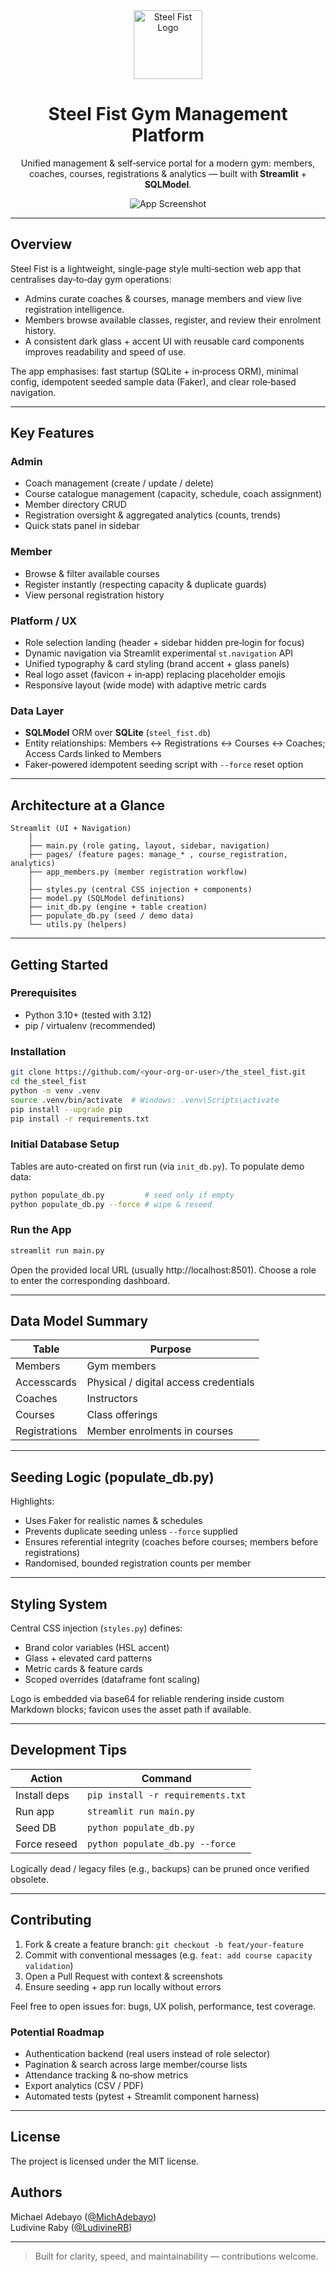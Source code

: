 <div align="center">

<img src="assets/logo.png" alt="Steel Fist Logo" height="110" />

# Steel Fist Gym Management Platform

Unified management & self‑service portal for a modern gym: members, coaches, courses, registrations & analytics — built with **Streamlit** + **SQLModel**.

![App Screenshot](assets/app_screenshot.png)

</div>

---

## Overview

Steel Fist is a lightweight, single‑page style multi‑section web app that centralises day‑to‑day gym operations:

- Admins curate coaches & courses, manage members and view live registration intelligence.
- Members browse available classes, register, and review their enrolment history.
- A consistent dark glass + accent UI with reusable card components improves readability and speed of use.

The app emphasises: fast startup (SQLite + in‑process ORM), minimal config, idempotent seeded sample data (Faker), and clear role‑based navigation.

---

## Key Features

### Admin
- Coach management (create / update / delete)
- Course catalogue management (capacity, schedule, coach assignment)
- Member directory CRUD
- Registration oversight & aggregated analytics (counts, trends)
- Quick stats panel in sidebar

### Member
- Browse & filter available courses
- Register instantly (respecting capacity & duplicate guards)
- View personal registration history

### Platform / UX
- Role selection landing (header + sidebar hidden pre‑login for focus)
- Dynamic navigation via Streamlit experimental `st.navigation` API
- Unified typography & card styling (brand accent + glass panels)
- Real logo asset (favicon + in‑app) replacing placeholder emojis
- Responsive layout (wide mode) with adaptive metric cards

### Data Layer
- **SQLModel** ORM over **SQLite** (`steel_fist.db`)
- Entity relationships: Members ↔ Registrations ↔ Courses ↔ Coaches; Access Cards linked to Members
- Faker‑powered idempotent seeding script with `--force` reset option

---

## Architecture at a Glance

```
Streamlit (UI + Navigation)
    │
    ├── main.py (role gating, layout, sidebar, navigation)
    ├── pages/ (feature pages: manage_* , course_registration, analytics)
    ├── app_members.py (member registration workflow)
    │
    ├── styles.py (central CSS injection + components)
    ├── model.py (SQLModel definitions)
    ├── init_db.py (engine + table creation)
    ├── populate_db.py (seed / demo data)
    └── utils.py (helpers)
```

---

## Getting Started

### Prerequisites
- Python 3.10+ (tested with 3.12)
- pip / virtualenv (recommended)

### Installation
```bash
git clone https://github.com/<your-org-or-user>/the_steel_fist.git
cd the_steel_fist
python -m venv .venv
source .venv/bin/activate  # Windows: .venv\Scripts\activate
pip install --upgrade pip
pip install -r requirements.txt
```

### Initial Database Setup
Tables are auto-created on first run (via `init_db.py`). To populate demo data:
```bash
python populate_db.py         # seed only if empty
python populate_db.py --force # wipe & reseed
```

### Run the App
```bash
streamlit run main.py
```
Open the provided local URL (usually http://localhost:8501). Choose a role to enter the corresponding dashboard.

---

## Data Model Summary

| Table         | Purpose                               |
|---------------|----------------------------------------|
| Members       | Gym members                            |
| Accesscards   | Physical / digital access credentials  |
| Coaches       | Instructors                            |
| Courses       | Class offerings                        |
| Registrations | Member enrolments in courses           |

---

## Seeding Logic (populate_db.py)
Highlights:
- Uses Faker for realistic names & schedules
- Prevents duplicate seeding unless `--force` supplied
- Ensures referential integrity (coaches before courses; members before registrations)
- Randomised, bounded registration counts per member

---

## Styling System
Central CSS injection (`styles.py`) defines:
- Brand color variables (HSL accent)
- Glass + elevated card patterns
- Metric cards & feature cards
- Scoped overrides (dataframe font scaling)

Logo is embedded via base64 for reliable rendering inside custom Markdown blocks; favicon uses the asset path if available.

---

## Development Tips
| Action | Command |
|--------|---------|
| Install deps | `pip install -r requirements.txt` |
| Run app | `streamlit run main.py` |
| Seed DB | `python populate_db.py` |
| Force reseed | `python populate_db.py --force` |

Logically dead / legacy files (e.g., backups) can be pruned once verified obsolete.

---

## Contributing
1. Fork & create a feature branch: `git checkout -b feat/your-feature`  
2. Commit with conventional messages (e.g. `feat: add course capacity validation`)  
3. Open a Pull Request with context & screenshots  
4. Ensure seeding + app run locally without errors

Feel free to open issues for: bugs, UX polish, performance, test coverage.

### Potential Roadmap
- Authentication backend (real users instead of role selector)
- Pagination & search across large member/course lists
- Attendance tracking & no‑show metrics
- Export analytics (CSV / PDF)
- Automated tests (pytest + Streamlit component harness)

---

## License
The project is licensed under the MIT license.

## Authors
Michael Adebayo ([@MichAdebayo](https://github.com/MichAdebayo))  
Ludivine Raby ([@LudivineRB](https://github.com/LudivineRB))

---

> Built for clarity, speed, and maintainability — contributions welcome.